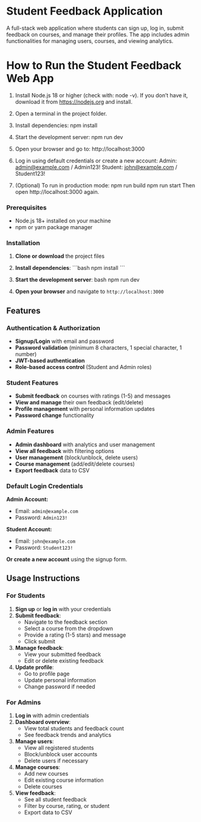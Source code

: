 # Student Feedback Application

A full-stack web application where students can sign up, log in, submit feedback on courses, and manage their profiles. The app includes admin functionalities for managing users, courses, and viewing analytics.

# How to Run the Student Feedback Web App

1. Install Node.js 18 or higher (check with: node -v). 
   If you don’t have it, download it from https://nodejs.org and install.

2. Open a terminal in the project folder.

3. Install dependencies:
   npm install

4. Start the development server:
   npm run dev

5. Open your browser and go to:
   http://localhost:3000

6. Log in using default credentials or create a new account:
   Admin:    admin@example.com / Admin123!
   Student:  john@example.com / Student123!

7. (Optional) To run in production mode:
   npm run build
   npm run start
   Then open http://localhost:3000 again.


### Prerequisites

- Node.js 18+ installed on your machine
- npm or yarn package manager

### Installation

1. **Clone or download** the project files

2. **Install dependencies**:
   \`\`\`bash
   npm install
   \`\`\`

3. **Start the development server**:
   bash
   npm run dev
   
  

5. **Open your browser** and navigate to `http://localhost:3000`

## Features

### Authentication & Authorization
- **Signup/Login** with email and password
- **Password validation** (minimum 8 characters, 1 special character, 1 number)
- **JWT-based authentication**
- **Role-based access control** (Student and Admin roles)

### Student Features
- **Submit feedback** on courses with ratings (1-5) and messages
- **View and manage** their own feedback (edit/delete)
- **Profile management** with personal information updates
- **Password change** functionality

### Admin Features
- **Admin dashboard** with analytics and user management
- **View all feedback** with filtering options
- **User management** (block/unblock, delete users)
- **Course management** (add/edit/delete courses)
- **Export feedback** data to CSV


### Default Login Credentials

**Admin Account:**
- Email: `admin@example.com`
- Password: `Admin123!`

**Student Account:**
- Email: `john@example.com`
- Password: `Student123!`

**Or create a new account** using the signup form.

## Usage Instructions

### For Students

1. **Sign up** or **log in** with your credentials
2. **Submit feedback**:
   - Navigate to the feedback section
   - Select a course from the dropdown
   - Provide a rating (1-5 stars) and message
   - Click submit
3. **Manage feedback**:
   - View your submitted feedback
   - Edit or delete existing feedback
4. **Update profile**:
   - Go to profile page
   - Update personal information
   - Change password if needed

### For Admins

1. **Log in** with admin credentials
2. **Dashboard overview**:
   - View total students and feedback count
   - See feedback trends and analytics
3. **Manage users**:
   - View all registered students
   - Block/unblock user accounts
   - Delete users if necessary
4. **Manage courses**:
   - Add new courses
   - Edit existing course information
   - Delete courses
5. **View feedback**:
   - See all student feedback
   - Filter by course, rating, or student
   - Export data to CSV




